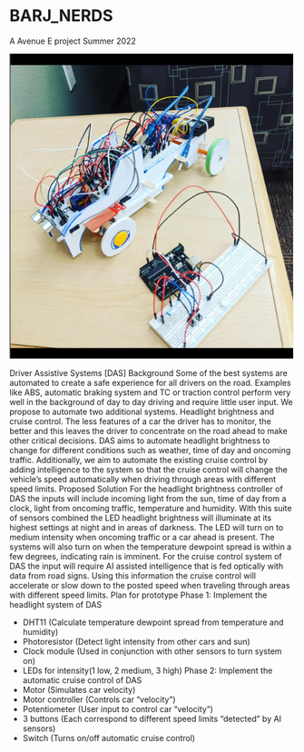 # BARJ_NERDS
A Avenue E project
Summer 2022

![Alt text](bessiasdf.PNG "Title")

Driver Assistive Systems [DAS]
Background
Some of the best systems are automated to create a safe experience for all drivers on
the road. Examples like ABS, automatic braking system and TC or traction control perform very
well in the background of day to day driving and require little user input. We propose to
automate two additional systems. Headlight brightness and cruise control. The less features of a
car the driver has to monitor, the better and this leaves the driver to concentrate on the road
ahead to make other critical decisions. DAS aims to automate headlight brightness to change
for different conditions such as weather, time of day and oncoming traffic. Additionally, we aim to
automate the existing cruise control by adding intelligence to the system so that the cruise
control will change the vehicle’s speed automatically when driving through areas with different
speed limits.
Proposed Solution
For the headlight brightness controller of DAS the inputs will include incoming light from
the sun, time of day from a clock, light from oncoming traffic, temperature and humidity. With
this suite of sensors combined the LED headlight brightness will illuminate at its highest settings
at night and in areas of darkness. The LED will turn on to medium intensity when oncoming
traffic or a car ahead is present. The systems will also turn on when the temperature dewpoint
spread is within a few degrees, indicating rain is imminent.
For the cruise control system of DAS the input will require AI assisted intelligence that is
fed optically with data from road signs. Using this information the cruise control will accelerate or
slow down to the posted speed when traveling through areas with different speed limits.
Plan for prototype
Phase 1: Implement the headlight system of DAS
- DHT11 (Calculate temperature dewpoint spread from temperature and humidity)
- Photoresistor (Detect light intensity from other cars and sun)
- Clock module (Used in conjunction with other sensors to turn system on)
- LEDs for intensity(1 low, 2 medium, 3 high)
Phase 2: Implement the automatic cruise control of DAS
- Motor (Simulates car velocity)
- Motor controller (Controls car “velocity”)
- Potentiometer (User input to control car “velocity”)
- 3 buttons (Each correspond to different speed limits “detected” by AI sensors)
- Switch (Turns on/off automatic cruise control)
